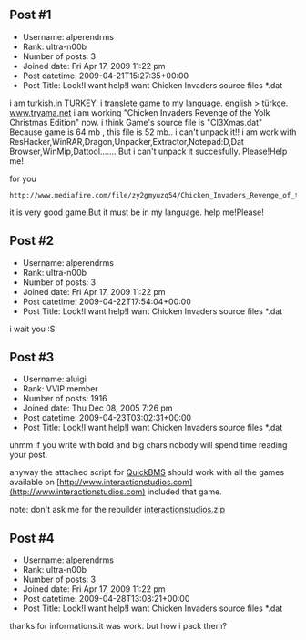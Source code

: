 ## Post #1
- Username: alperendrms
- Rank: ultra-n00b
- Number of posts: 3
- Joined date: Fri Apr 17, 2009 11:22 pm
- Post datetime: 2009-04-21T15:27:35+00:00
- Post Title: Look!I want help!I want Chicken Invaders source files *.dat

i am turkish.in TURKEY.
i translete game to my language. english > türkçe.         www.tryama.net
i am working "Chicken Invaders Revenge of the Yolk Christmas Edition" now.
i think Game's source file is "CI3Xmas.dat"
Because game is 64 mb , this file is 52 mb..
i can't unpack it!!
i am work with ResHacker,WinRAR,Dragon,Unpacker,Extractor,Notepad:D,Dat Browser,WinMip,Dattool.......
But i can't unpack it succesfully.
Please!Help me!

for you

```
http://www.mediafire.com/file/zy2gmyuzq54/Chicken_Invaders_Revenge_of_the_Yolk_Christmas_Edition_3.20.exe
```


it is very good game.But it must be in my language.
help me!Please!
## Post #2
- Username: alperendrms
- Rank: ultra-n00b
- Number of posts: 3
- Joined date: Fri Apr 17, 2009 11:22 pm
- Post datetime: 2009-04-22T17:54:04+00:00
- Post Title: Look!I want help!I want Chicken Invaders source files *.dat

i wait you :S
## Post #3
- Username: aluigi
- Rank: VVIP member
- Number of posts: 1916
- Joined date: Thu Dec 08, 2005 7:26 pm
- Post datetime: 2009-04-23T03:02:31+00:00
- Post Title: Look!I want help!I want Chicken Invaders source files *.dat

uhmm if you write with bold and big chars nobody will spend time reading your post.

anyway the attached script for [QuickBMS](http://aluigi.org/papers/quickbms.zip) should work with all the games available on [http://www.interactionstudios.com](http://www.interactionstudios.com) included that game.

note: don't ask me for the rebuilder
[interactionstudios.zip](https://xentaxbackup.github.io/file/1982_interactionstudios.zip)
## Post #4
- Username: alperendrms
- Rank: ultra-n00b
- Number of posts: 3
- Joined date: Fri Apr 17, 2009 11:22 pm
- Post datetime: 2009-04-28T13:08:21+00:00
- Post Title: Look!I want help!I want Chicken Invaders source files *.dat

thanks for informations.it was work.
 but how i pack them?
